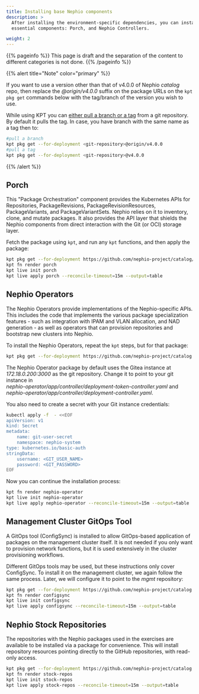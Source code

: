```yaml
---
title: Installing base Nephio components
description: >
  After installing the environment-specific dependencies, you can install the base Nephio components. There are two
  essential components: Porch, and Nephio Controllers.

weight: 2
---
```


{{% pageinfo %}}
This page is draft and the separation of the content to different categories is not done. 
{{% /pageinfo %}}


{{% alert title="Note" color="primary" %}}

If you want to use a version other than that of v4.0.0 of Nephio *catalog* repo, then replace the *@origin/v4.0.0*
suffix on the package URLs on the `kpt pkg get` commands below with the tag/branch of the version you wish to use.

While using KPT you can [either pull a branch or a tag](https://kpt.dev/book/03-packages/01-getting-a-package) from a
git repository. By default it pulls the tag. In case, you have branch with the same name as a tag then to:

```bash
#pull a branch 
kpt pkg get --for-deployment <git-repository>@origin/v4.0.0
#pull a tag
kpt pkg get --for-deployment <git-repository>@v4.0.0
```

{{% /alert %}}

## Porch

This "Package Orchestration" component provides the Kubernetes APIs for Repositories, PackageRevisions,
PackageRevisionResources, PackageVariants, and PackageVariantSets. Nephio relies on it to inventory, clone, and mutate
packages. It also provides the API layer that shields the Nephio components from direct interaction with the Git
(or OCI) storage layer.

Fetch the package using `kpt`, and run any `kpt` functions, and then apply the package:

```bash
kpt pkg get --for-deployment https://github.com/nephio-project/catalog/nephio/core/porch@origin/v4.0.0
kpt fn render porch
kpt live init porch
kpt live apply porch --reconcile-timeout=15m --output=table
```

## Nephio Operators

The Nephio Operators provide implementations of the Nephio-specific APIs. This includes the code that implements the
various package specialization features - such as integration with IPAM and VLAN allocation, and NAD generation - as
well as operators that can provision repositories and bootstrap new clusters into Nephio.

To install the Nephio Operators, repeat the `kpt` steps, but for that package:

```bash
kpt pkg get --for-deployment https://github.com/nephio-project/catalog.git/nephio/core/nephio-operator@origin/v4.0.0
```

The Nephio Operator package by default uses the Gitea instance at *172.18.0.200:3000* as 
the git repository. Change it to point to your git instance in  
*nephio-operator/app/controller/deployment-token-controller.yaml* and 
*nephio-operator/app/controller/deployment-controller.yaml*.

You also need to create a secret with your Git instance credentials: 

```bash
kubectl apply -f  - <<EOF
apiVersion: v1
kind: Secret
metadata:
    name: git-user-secret
    namespace: nephio-system
type: kubernetes.io/basic-auth
stringData:
    username: <GIT_USER_NAME>
    password: <GIT_PASSWORD>
EOF
```

Now you can continue the installation process:

```bash
kpt fn render nephio-operator
kpt live init nephio-operator
kpt live apply nephio-operator --reconcile-timeout=15m --output=table
```

## Management Cluster GitOps Tool

A GitOps tool (ConfigSync) is installed to allow GitOps-based application of packages on the management cluster itself.
It is not needed if you only want to provision network functions, but it is used extensively in the cluster provisioning
workflows.

Different GitOps tools may be used, but these instructions only cover ConfigSync.
To install it on the management cluster, we again follow the same process.
Later, we will configure it to point to the *mgmt* repository:

```bash
kpt pkg get --for-deployment https://github.com/nephio-project/catalog.git/nephio/core/configsync@origin/v4.0.0
kpt fn render configsync
kpt live init configsync
kpt live apply configsync --reconcile-timeout=15m --output=table
```

## Nephio Stock Repositories

The repositories with the Nephio packages used in the exercises are available to be installed via a package for
convenience. This will install repository resources pointing directly to the GitHub repositories, with read-only access.

```bash
kpt pkg get --for-deployment https://github.com/nephio-project/catalog.git/nephio/optional/stock-repos@origin/v4.0.0
kpt fn render stock-repos
kpt live init stock-repos
kpt live apply stock-repos --reconcile-timeout=15m --output=table
```
